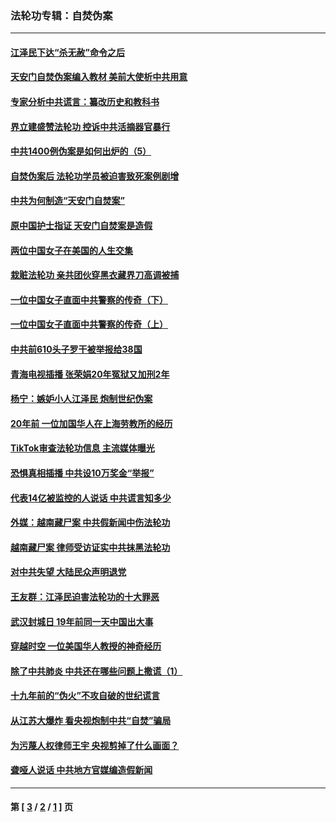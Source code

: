 ### 法轮功专辑：自焚伪案
---
#### [江泽民下达“杀无赦”命令之后](../../pages/nf5562/n13878084.md?07210430) 
#### [天安门自焚伪案编入教材 美前大使析中共用意](../../pages/nf5562/n13791932.md?07210430) 
#### [专家分析中共谎言：纂改历史和教科书](../../pages/nf5562/n13781542.md?07210430) 
#### [界立建盛赞法轮功 控诉中共活摘器官暴行](../../pages/nf5562/n13781971.md?07210430) 
#### [中共1400例伪案是如何出炉的（5）](../../pages/nf5562/n13226831.md?07210430) 
#### [自焚伪案后 法轮功学员被迫害致死案例剧增](../../pages/nf5562/n13190600.md?07210430) 
#### [中共为何制造“天安门自焚案”](../../pages/nf5562/n13183270.md?07210430) 
#### [原中国护士指证 天安门自焚案是造假](../../pages/nf5562/n13172289.md?07210430) 
#### [两位中国女子在美国的人生交集](../../pages/nf5562/n13156138.md?07210430) 
#### [栽赃法轮功 亲共团伙穿黑衣藏界刀高调被捕](../../pages/nf5562/n13073780.md?07210430) 
#### [一位中国女子直面中共警察的传奇（下）](../../pages/nf5562/n12989706.md?07210430) 
#### [一位中国女子直面中共警察的传奇（上）](../../pages/nf5562/n12985072.md?07210430) 
#### [中共前610头子罗干被举报给38国](../../pages/nf5562/n12975419.md?07210430) 
#### [青海电视插播 张荣娟20年冤狱又加刑2年](../../pages/nf5562/n12738166.md?07210430) 
#### [杨宁：嫉妒小人江泽民 炮制世纪伪案](../../pages/nf5562/n12724108.md?07210430) 
#### [20年前 一位加国华人在上海劳教所的经历](../../pages/nf5562/n12707932.md?07210430) 
#### [TikTok审查法轮功信息 主流媒体曝光](../../pages/nf5562/n12362336.md?07210430) 
#### [恐惧真相插播 中共设10万奖金“举报”](../../pages/nf5562/n12306396.md?07210430) 
#### [代表14亿被监控的人说话 中共谎言知多少](../../pages/nf5562/n12297484.md?07210430) 
#### [外媒：越南藏尸案 中共假新闻中伤法轮功](../../pages/nf5562/n12264411.md?07210430) 
#### [越南藏尸案 律师受访证实中共抹黑法轮功](../../pages/nf5562/n12261878.md?07210430) 
#### [对中共失望 大陆民众声明退党](../../pages/nf5562/n12187315.md?07210430) 
#### [王友群：江泽民迫害法轮功的十大罪恶](../../pages/nf5562/n12169074.md?07210430) 
#### [武汉封城日 19年前同一天中国出大事](../../pages/nf5562/n12150901.md?07210430) 
#### [穿越时空  一位美国华人教授的神奇经历](../../pages/nf5562/n12097460.md?07210430) 
#### [除了中共肺炎 中共还在哪些问题上撒谎（1）](../../pages/nf5562/n11955770.md?07210430) 
#### [十九年前的“伪火”不攻自破的世纪谎言](../../pages/nf5562/n11813238.md?07210430) 
#### [从江苏大爆炸 看央视炮制中共“自焚”骗局](../../pages/nf5562/n11140275.md?07210430) 
#### [为污蔑人权律师王宇 央视剪掉了什么画面？](../../pages/nf5562/n11130142.md?07210430) 
#### [聋哑人说话 中共地方官媒编造假新闻](../../pages/nf5562/n11006067.md?07210430) 

---
#### 第 [ [3](./3.md?07210430) / [2](./2.md?07210430) / [1](./1.md?07210430) ] 页
